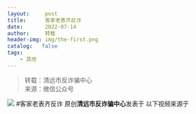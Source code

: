 ```yaml
---
layout:     post
title:      客家老表齐反诈
date:       2022-07-14
author:     转载
header-img: img/the-first.png
catalog:   false
tags:
    - 其他
---
```


<blockquote><p>转载：清远市反诈骗中心<br>
来源：微信公众号</p></blockquote>

![]({{site.baseurl}}/postimg/3CxTSiafadc9FicOZj82ibeDkB7GWlI6VrwibVqnSOUouJSeMDib2HZzZ5wrt5oJsSZ6yKksQnJHqm8OWtxneMqOm0Q.jpeg)
#客家老表齐反诈
原创**清远市反诈骗中心**发表于
以下视频来源于
